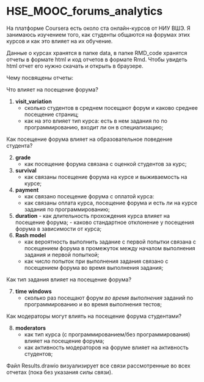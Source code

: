 # HSE_MOOC_forums_analytics

На платформе Coursera есть около ста онлайн-курсов от НИУ ВШЭ. Я занимаюсь изучением того, как студенты общаются на форумах этих курсов и как это влияет на их обучение.

Данные о курсах хранятся в папке data, в папке RMD_code хранятся отчеты в формате html и код отчетов в формате Rmd. Чтобы увидеть html отчет его нужно скачать и открыть в браузере.

Чему посвящены отчеты:

Что влияет на посещение форума?

  1. **visit_variation**
      - сколько студентов в среднем посещают форум и каково среднее посещение страниц;
      - как на это влияет тип курса: есть в нем задания по по программированию, входит ли он в специализацию;
      
Как посещение форума влияет на образовательное поведение студента?

  2. **grade**
      - как посещение форума связана с оценкой студентов за курс;
  3. **survival**
      - как связаны посещение форума на курсе и выживаемость на курсе;
  4. **payment**
      - как связано посещение форума с оплатой курса:
      - как связаны оплата курса, посещение форума и есть ли на курсе задания по программированию;
  5. **duration**
    - как длительность прохождения курса влияет на посещение форума;
    - каково стандартное отклонение у посещения форума в зависимости от курса;
  6. **Rash model**
      - как вероятность выполнить задание с первой попытки связана с посещением форума в промежуток между началом выполнения задания и первой попыткой;
      - как число попыток при выполнения задания связано с посещением форума во время выполнения задания;

 
Как тип задания влияет на посещение форума?

  7. **time windows**
      - сколько раз посещают форум *во время выполнения* заданий по программированию и во время выполнения тестов;

Как модераторы могут влиять на посещение форума студентами?  
 
  8. **moderators**
      - как тип курса (с программированием/без программирования) влияет на посещение форума;
      - как активность модераторов на форуме влияет на активность студентов;


Файл Results.drawio визуализирует все связи рассмотренные во всех отчетах (пока без указания силы связи).

